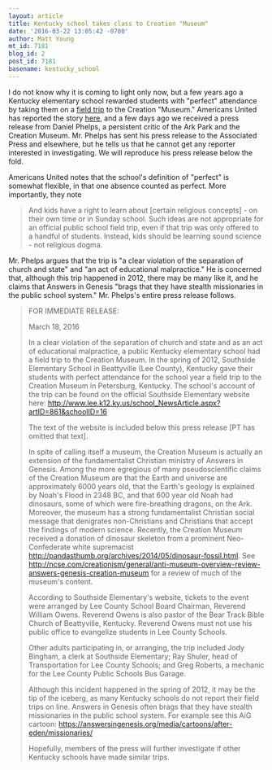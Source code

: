 ```yaml
---
layout: article
title: Kentucky school takes class to Creation "Museum"
date: '2016-03-22 13:05:42 -0700'
author: Matt Young
mt_id: 7181
blog_id: 2
post_id: 7181
basename: kentucky_school
---
```

I do not know why it is coming to light only now, but a few years ago a Kentucky elementary school rewarded students with "perfect" attendance by taking them on a [field trip](http://www.lee.k12.ky.us/school_NewsArticle.aspx?artID=861&amp;schoolID=16#sthash.inyRGK7l.dpbs) to the Creation "Museum." Americans United has reported the story [here](https://au.org/blogs/wall-of-separation/museum-misadventure-ky-elementary-school-takes-students-to-ken-ham-s), and a few days ago we received a press release from Daniel Phelps, a persistent critic of the Ark Park and the Creation Museum. Mr. Phelps has sent his press release to the Associated Press and elsewhere, but he tells us that he cannot get any reporter interested in investigating. We will reproduce his press release below the fold.

Americans United notes that the school's definition  of "perfect" is somewhat flexible, in that one absence counted as perfect. More importantly, they note


> And kids have a right to learn about \[certain religious concepts\] - on their own time or in Sunday school. Such ideas are not appropriate for an official public school field trip, even if that trip was only offered to a handful of students. Instead, kids should be learning sound science - not religious dogma.

Mr. Phelps argues that the trip is "a clear violation of the separation of church and state" and "an act of educational malpractice." He is concerned that, although this trip happened in 2012, there may be many like it, and he claims that Answers in Genesis "brags that they have stealth missionaries in the public school system." Mr. Phelps's entire press release follows.

> FOR IMMEDIATE RELEASE: 
> 
> March 18, 2016
> 
> In a clear violation of the separation of church and state and as an act of educational malpractice, a public  Kentucky elementary school  had a field trip to the Creation Museum. In the spring of 2012, Southside Elementary School in Beattyville (Lee County), Kentucky gave their students with perfect attendance for the school year a field trip to the Creation Museum in Petersburg, Kentucky.  The school's account of the trip can be found on the official Southside Elementary website here: 
> http://www.lee.k12.ky.us/school_NewsArticle.aspx?artID=861&schoolID=16
> 
> The text of the website is included below this press release \[PT has omitted that text\].
> 
> In spite of calling itself a museum, the Creation Museum is actually an extension of the fundamentalist Christian ministry of Answers in Genesis.  Among the more egregious of many pseudoscientific claims of the Creation Museum are that the Earth and universe are approximately 6000 years old, that the Earth's geology is explained by Noah's Flood in 2348 BC, and that 600 year old Noah had dinosaurs, some of which were fire-breathing dragons, on the Ark.  Moreover, the museum has a strong  fundamentalist Christian social message that denigrates non-Christians and Christians that accept the findings of modern science. Recently, the Creation Museum received a donation of dinosaur skeleton from a prominent Neo-Confederate white supremacist  http://pandasthumb.org/archives/2014/05/dinosaur-fossil.html.  See http://ncse.com/creationism/general/anti-museum-overview-review-answers-genesis-creation-museum for a review of much of the museum's content.  
> 
> According to Southside Elementary's website, tickets to the event were arranged by Lee County School Board Chairman, Reverend William Owens. Reverend Owens is also pastor of the Bear Track Bible Church of Beattyville, Kentucky. Reverend Owens must not use his public office to evangelize students in Lee County Schools.
> 
> Other adults participating in, or arranging, the trip included Jody Bingham, a clerk at Southside Elementary; Ray Shuler, head of Transportation for Lee County Schools; and Greg Roberts, a mechanic for the Lee County Public Schools Bus Garage.
> 
> Although this incident happened in the spring of 2012, it may be the tip of the iceberg, as many Kentucky schools do not report their field trips on line.  Answers in Genesis often brags that they have stealth missionaries in the public school system.  For example see this AiG cartoon: https://answersingenesis.org/media/cartoons/after-eden/missionaries/
> 
> Hopefully, members of the press will further investigate if other Kentucky schools have made similar trips.
